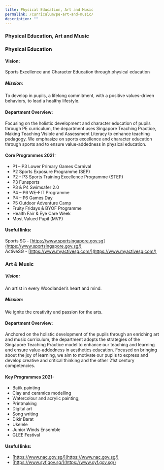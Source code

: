 ```yaml
---
title: Physical Education, Art and Music
permalink: /curriculum/pe-art-and-music/
description: ""
---
```

### **Physical Education, Art and Music**
### **Physical Education**
#### **Vision:**
Sports Excellence and Character Education through physical education

##### **Mission:**
To develop in pupils, a lifelong commitment, with a positive values-driven behaviors, to lead a healthy lifestyle.

#### **Department Overview:**
Focusing on the holistic development and character education of pupils through PE curriculum, the department uses Singapore Teaching Practice, Making Teaching Visible and Assessment Literacy to enhance teaching pedagogy. We emphasize on sports excellence and character education through sports and to ensure value-addedness in physical education. 

#### **Core Programmes 2021:**
*   P1 – P3 Lower Primary Games Carnival
*   P2 Sports Exposure Programme (SEP)
*   P2 - P3 Sports Training Excellence Programme (STEP)
*   P3 Funsports
*   P3 &amp; P4 Swimsafer 2.0
*   P4 – P6 WE-FIT Programme
*   P4 – P6 Games Day
*   P5 Outdoor Adventure Camp
*   Fruity Fridays &amp; BYOF Programme
*   Health Fair &amp; Eye Care Week
*   Most Valued Pupil (MVP)

#### **Useful links:**
Sports SG - [https://www.sportsingapore.gov.sg](https://www.sportsingapore.gov.sg/)<br>
ActiveSG - [https://www.myactivesg.com/](https://www.myactivesg.com/)

### **Art &amp; Music**

##### **Vision:**
An artist in every Woodlander’s heart and mind.

##### **Mission:**
We ignite the creativity and passion for the arts.

#### **Department Overview:**
Anchored on the holistic development of the pupils through an enriching art and music curriculum, the department adopts the strategies of the Singapore Teaching Practice model to enhance our teaching and learning and ensure value-addedness in aesthetics education. Focused on bringing about the joy of learning, we aim to motivate our pupils to express and develop creative and critical thinking and the other 21st century competencies. 

#### **Key Programmes 2021:**
*   Batik painting
*   Clay and ceramics modelling
*   Watercolour and acrylic painting,
*   Printmaking
*   Digital art
*   Song writing
*   Dikir Barat
*   Ukelele
*   Junior Winds Ensemble
*   GLEE Festival

#### **Useful links:**
*   [https://www.nac.gov.sg/](https://www.nac.gov.sg/)
*   [https://www.syf.gov.sg/](https://www.syf.gov.sg/)